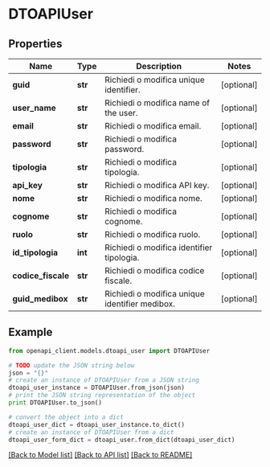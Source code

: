 # DTOAPIUser



## Properties

Name | Type | Description | Notes
------------ | ------------- | ------------- | -------------
**guid** | **str** | Richiedi o modifica unique identifier. | [optional] 
**user_name** | **str** | Richiedi o modifica name of the user. | [optional] 
**email** | **str** | Richiedi o modifica email. | [optional] 
**password** | **str** | Richiedi o modifica password. | [optional] 
**tipologia** | **str** | Richiedi o modifica tipologia. | [optional] 
**api_key** | **str** | Richiedi o modifica API key. | [optional] 
**nome** | **str** | Richiedi o modifica nome. | [optional] 
**cognome** | **str** | Richiedi o modifica cognome. | [optional] 
**ruolo** | **str** | Richiedi o modifica ruolo. | [optional] 
**id_tipologia** | **int** | Richiedi o modifica identifier tipologia. | [optional] 
**codice_fiscale** | **str** | Richiedi o modifica codice fiscale. | [optional] 
**guid_medibox** | **str** | Richiedi o modifica unique identifier medibox. | [optional] 

## Example

```python
from openapi_client.models.dtoapi_user import DTOAPIUser

# TODO update the JSON string below
json = "{}"
# create an instance of DTOAPIUser from a JSON string
dtoapi_user_instance = DTOAPIUser.from_json(json)
# print the JSON string representation of the object
print DTOAPIUser.to_json()

# convert the object into a dict
dtoapi_user_dict = dtoapi_user_instance.to_dict()
# create an instance of DTOAPIUser from a dict
dtoapi_user_form_dict = dtoapi_user.from_dict(dtoapi_user_dict)
```
[[Back to Model list]](../README.md#documentation-for-models) [[Back to API list]](../README.md#documentation-for-api-endpoints) [[Back to README]](../README.md)


